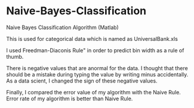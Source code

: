 # Naive-Bayes-Classification 
Naive Bayes Classification Algorithm (Matlab)

This is used for categorical data which is named as UniversalBank.xls

I used Freedman-Diaconis Rule" in order to predict bin width as a rule of thumb. 

There is negative values that are anormal for the data. I thought that there should be a mistake during typing the value by writing minus accidentally. As a data scient, I changed the sign of these negative values. 

Finally, I compared the error value of my algorithm with the Naive Rule. Error rate of my algorithm is better than Naive Rule.
